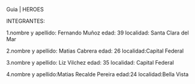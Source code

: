 Guia | HEROES

INTEGRANTES: 

1.nombre y apellido: Fernando Muñoz
edad: 39
localidad: Santa Clara del Mar

2.nombre y apellido: Matias Cabrera
edad: 26 
localidad:Capital Federal

3.nombre y apellido: Liz Vilchez
edad: 35
localidad: Capital Federal

4.nombre y apellido:Matias Recalde Pereira
edad:24
localidad:Bella Vista



